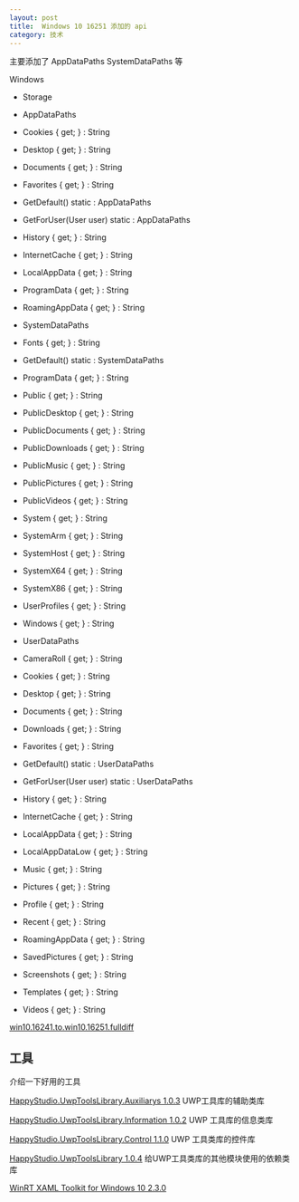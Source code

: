 ```yaml
---
layout: post
title:  Windows 10 16251 添加的 api 
category: 技术 
---
```


主要添加了 AppDataPaths SystemDataPaths 等

<!--more-->

<!-- csdn -->

Windows 

 - Storage 

  - AppDataPaths 
  - Cookies { get; } : String
  - Desktop { get; } : String
  - Documents { get; } : String
  - Favorites { get; } : String
  - GetDefault() static : AppDataPaths
  - GetForUser(User user) static : AppDataPaths
  - History { get; } : String
  - InternetCache { get; } : String
  - LocalAppData { get; } : String
  - ProgramData { get; } : String
  - RoamingAppData { get; } : String

 - SystemDataPaths 
  - Fonts { get; } : String
  - GetDefault() static : SystemDataPaths
  - ProgramData { get; } : String
  - Public { get; } : String
  - PublicDesktop { get; } : String
  - PublicDocuments { get; } : String
  - PublicDownloads { get; } : String
  - PublicMusic { get; } : String
  - PublicPictures { get; } : String
  - PublicVideos { get; } : String
  - System { get; } : String
  - SystemArm { get; } : String
  - SystemHost { get; } : String
  - SystemX64 { get; } : String
  - SystemX86 { get; } : String
  - UserProfiles { get; } : String
  - Windows { get; } : String

 - UserDataPaths 
  - CameraRoll { get; } : String
  - Cookies { get; } : String
  - Desktop { get; } : String
  - Documents { get; } : String
  - Downloads { get; } : String
  - Favorites { get; } : String
  - GetDefault() static : UserDataPaths
  - GetForUser(User user) static : UserDataPaths
  - History { get; } : String
  - InternetCache { get; } : String
  - LocalAppData { get; } : String
  - LocalAppDataLow { get; } : String
  - Music { get; } : String
  - Pictures { get; } : String
  - Profile { get; } : String
  - Recent { get; } : String
  - RoamingAppData { get; } : String
  - SavedPictures { get; } : String
  - Screenshots { get; } : String
  - Templates { get; } : String
  - Videos { get; } : String


[win10.16241.to.win10.16251.fulldiff](https://martinsuchan.github.io/ApiPeek/Diffs/win10.16241.to.win10.16251.fulldiff.html)


## 工具

介绍一下好用的工具

[HappyStudio.UwpToolsLibrary.Auxiliarys 1.0.3](https://www.nuget.org/packages/HappyStudio.UwpToolsLibrary.Auxiliarys/) UWP工具库的辅助类库

[HappyStudio.UwpToolsLibrary.Information 1.0.2](https://www.nuget.org/packages/HappyStudio.UwpToolsLibrary.Information/) UWP 工具库的信息类库

[HappyStudio.UwpToolsLibrary.Control 1.1.0](https://www.nuget.org/packages/HappyStudio.UwpToolsLibrary.Control/) UWP 工具类库的控件库

[HappyStudio.UwpToolsLibrary 1.0.4](https://www.nuget.org/packages/HappyStudio.UwpToolsLibrary/) 给UWP工具类库的其他模块使用的依赖类库

[WinRT XAML Toolkit for Windows 10 2.3.0](https://www.nuget.org/packages/WinRTXamlToolkit.UWP/)

